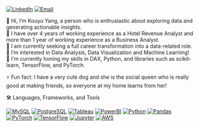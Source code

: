 [![LinkedIn](https://img.shields.io/badge/LinkedIn-Kouyu_Yang-blue.svg)](https://www.linkedin.com/in/kouyu-yang/)
[![Email](https://img.shields.io/badge/Email-cocoyang526%40gmail.com-red.svg)](mailto:cocoyang526@gmail.com)


👋 Hi, I’m Kouyu Yang, a person who is enthusiastic about exploring data and generating actionable insights.  
💼 I have over 4 years of working experience as a Hotel Revenue Analyst and more than 1 year of working experience as a Business Analyst.  
💞️ I am currently seeking a full career transformation into a data-related role.  
👀 I’m interested in Data Analysis, Data Visualization and Machine Learning!   
🌱 I'm currently honing my skills in DAX, Python, and libraries such as scikit-learn, TensorFlow, and PyTorch.  
  
⚡ Fun fact: I have a very cute dog and she is the social queen who is really good at making friends, so everyone at my home learns from her!  

🛠️ Languages, Frameworks, and Tools

[![MySQL](https://img.shields.io/badge/MySQL-Database-orange?logo=mysql&style=flat-square)](https://www.mysql.com/)
[![PostgreSQL](https://img.shields.io/badge/PostgreSQL-Database-blue?logo=postgresql&style=flat-square)](https://www.postgresql.org/)
[![Tableau](https://img.shields.io/badge/Tableau-Data%20Visualization-blue?logo=tableau&style=flat-square)](https://www.tableau.com/)
[![PowerBI](https://img.shields.io/badge/PowerBI-Data%20Visualization-yellow?logo=powerbi&style=flat-square)](https://powerbi.microsoft.com/)
[![Python](https://img.shields.io/badge/Python-Programming-green?logo=python&style=flat-square)](https://www.python.org/)
[![Pandas](https://img.shields.io/badge/Pandas-Data%20Analysis-blue?logo=pandas&style=flat-square)](https://pandas.pydata.org/)
[![PyTorch](https://img.shields.io/badge/PyTorch-Deep%20Learning-red?logo=pytorch&style=flat-square)](https://pytorch.org/)
[![TensorFlow](https://img.shields.io/badge/TensorFlow-Deep%20Learning-orange?logo=tensorflow&style=flat-square)](https://www.tensorflow.org/)
[![Jupyter](https://img.shields.io/badge/Jupyter-Notebooks-orange?logo=jupyter&style=flat-square)](https://jupyter.org/)
[![AWS](https://img.shields.io/badge/AWS-Cloud%20Services-orange?logo=amazon-aws&style=flat-square)](https://aws.amazon.com/)

<!---
coconita526/coconita526 is a ✨ special ✨ repository because its `README.md` (this file) appears on your GitHub profile.
You can click the Preview link to take a look at your changes.
--->

